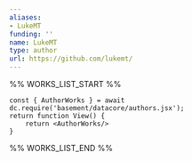 ```yaml
---
aliases:
- LukeMT
funding: ''
name: LukeMT
type: author
url: https://github.com/lukemt/
---
```



%% WORKS_LIST_START %%

```datacorejsx
const { AuthorWorks } = await dc.require('basement/datacore/authors.jsx');
return function View() {
    return <AuthorWorks/>
}
```
%% WORKS_LIST_END %%